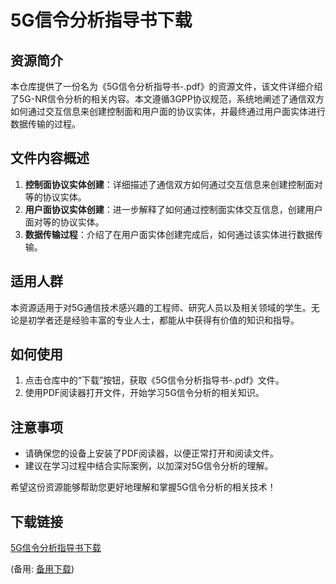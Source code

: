 # 5G信令分析指导书下载

## 资源简介

本仓库提供了一份名为《5G信令分析指导书-.pdf》的资源文件，该文件详细介绍了5G-NR信令分析的相关内容。本文遵循3GPP协议规范，系统地阐述了通信双方如何通过交互信息来创建控制面和用户面的协议实体，并最终通过用户面实体进行数据传输的过程。

## 文件内容概述

1. **控制面协议实体创建**：详细描述了通信双方如何通过交互信息来创建控制面对等的协议实体。
2. **用户面协议实体创建**：进一步解释了如何通过控制面实体交互信息，创建用户面对等的协议实体。
3. **数据传输过程**：介绍了在用户面实体创建完成后，如何通过该实体进行数据传输。

## 适用人群

本资源适用于对5G通信技术感兴趣的工程师、研究人员以及相关领域的学生。无论是初学者还是经验丰富的专业人士，都能从中获得有价值的知识和指导。

## 如何使用

1. 点击仓库中的“下载”按钮，获取《5G信令分析指导书-.pdf》文件。
2. 使用PDF阅读器打开文件，开始学习5G信令分析的相关知识。

## 注意事项

- 请确保您的设备上安装了PDF阅读器，以便正常打开和阅读文件。
- 建议在学习过程中结合实际案例，以加深对5G信令分析的理解。

希望这份资源能够帮助您更好地理解和掌握5G信令分析的相关技术！

## 下载链接
[5G信令分析指导书下载](https://pan.quark.cn/s/d483c1aaa7dd) 

(备用: [备用下载](https://pan.baidu.com/s/1_Uixg4rKKtR8ZyMPTL-NCA?pwd=1234))
